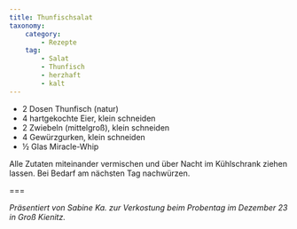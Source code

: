 ```yaml
---
title: Thunfischsalat
taxonomy:
    category:
        - Rezepte
    tag:
        - Salat
        - Thunfisch
        - herzhaft
        - kalt
---
```


* 2 Dosen Thunfisch (natur)
* 4 hartgekochte Eier, klein schneiden
* 2 Zwiebeln (mittelgroß), klein schneiden
* 4 Gewürzgurken, klein schneiden
* ½ Glas Miracle-Whip

Alle Zutaten miteinander vermischen und über Nacht im Kühlschrank ziehen lassen.
Bei Bedarf am nächsten Tag nachwürzen.

===

_Präsentiert von Sabine Ka. zur Verkostung beim Probentag im Dezember 23 in Groß Kienitz._